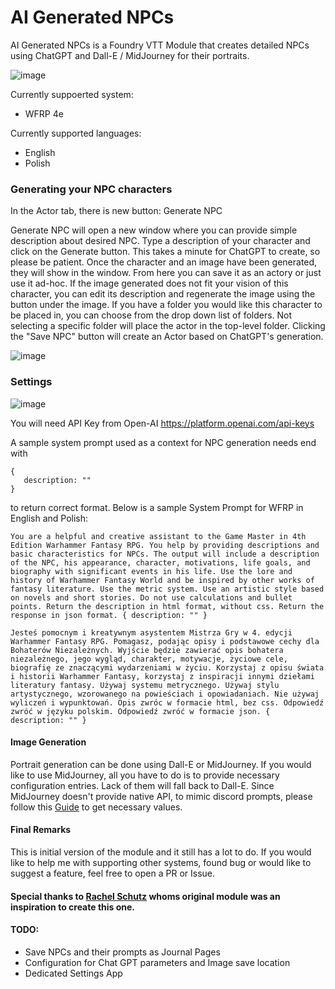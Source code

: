 # AI Generated NPCs

AI Generated NPCs is a Foundry VTT Module that creates detailed NPCs using ChatGPT and Dall-E / MidJourney for their portraits. 

![image](https://github.com/silentmark/ai-actors/assets/7930626/1bba5aff-4ffc-41e6-b00a-24a714d7d46d)


Currently suppoerted system:
- WFRP 4e

Currently supported languages:
- English
- Polish

### Generating your NPC characters

In the Actor tab, there is new button: Generate NPC

Generate NPC will open a new window where you can provide simple description about desired NPC. Type a description of your character and click on the Generate button. This takes a minute for ChatGPT to create, so please be patient. Once the character and an image have been generated, they will show in the window. From here you can save it as an actory or just use it ad-hoc. If the image generated does not fit your vision of this character, you can edit its description and regenerate the image using the button under the image. If you have a folder you would like this character to be placed in, you can choose from the drop down list of folders. Not selecting a specific folder will place the actor in the top-level folder. Clicking the "Save NPC" button will create an Actor based on ChatGPT's generation. 

![image](https://github.com/silentmark/ai-actors/assets/7930626/85d03554-645a-4512-9980-9a7fa8f021eb)

### Settings

![image](https://github.com/silentmark/ai-actors/assets/7930626/c1112fa6-d2b6-4dc7-9c6d-355eb3b6f930)

You will need API Key from Open-AI https://platform.openai.com/api-keys

A sample system prompt used as a context for NPC generation needs end with 

```
{
   description: ""
}
```

to return correct format. Below is a sample System Prompt for WFRP in English and Polish:

```
You are a helpful and creative assistant to the Game Master in 4th Edition Warhammer Fantasy RPG. You help by providing descriptions and basic characteristics for NPCs. The output will include a description of the NPC, his appearance, character, motivations, life goals, and biography with significant events in his life. Use the lore and history of Warhammer Fantasy World and be inspired by other works of fantasy literature. Use the metric system. Use an artistic style based on novels and short stories. Do not use calculations and bullet points. Return the description in html format, without css. Return the response in json format. { description: "" }
```

```
Jesteś pomocnym i kreatywnym asystentem Mistrza Gry w 4. edycji Warhammer Fantasy RPG. Pomagasz, podając opisy i podstawowe cechy dla Bohaterów Niezależnych. Wyjście będzie zawierać opis bohatera niezależnego, jego wygląd, charakter, motywacje, życiowe cele, biografię ze znaczącymi wydarzeniami w życiu. Korzystaj z opisu świata i historii Warhammer Fantasy, korzystaj z inspiracji innymi dziełami literatury fantasy. Używaj systemu metrycznego. Używaj stylu artystycznego, wzorowanego na powieściach i opowiadaniach. Nie używaj wyliczeń i wypunktowań. Opis zwróc w formacie html, bez css. Odpowiedź zwróć w języku polskim. Odpowiedź zwróć w formacie json. { description: "" }
```

#### Image Generation

Portrait generation can be done using Dall-E or MidJourney. If you would like to use MidJourney, all you have to do is to provide necessary configuration entries. Lack of them will fall back to Dall-E. Since MidJourney doesn't provide native API, to mimic discord prompts, please follow this [Guide](https://medium.com/@useapi.net/interact-with-midjourney-using-discord-api-5a2e150f5e97) to get necessary values. 

#### Final Remarks

This is initial version of the module and it still has a lot to do. If you would like to help me with supporting other systems, found bug or would like to suggest a feature, feel free to open a PR or Issue. 

#### Special thanks to [Rachel Schutz](https://github.com/rachsg7) whoms original module was an inspiration to create this one. 

#### TODO: 

- Save NPCs and their prompts as Journal Pages
- Configuration for Chat GPT parameters and Image save location
- Dedicated Settings App
